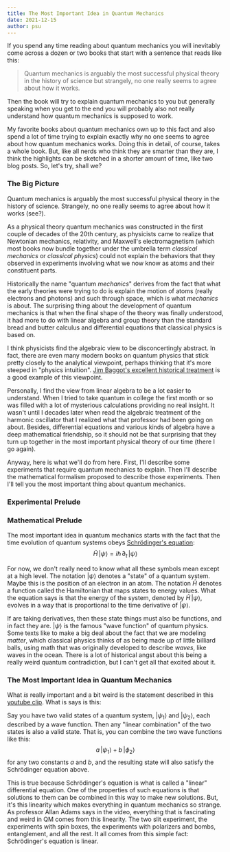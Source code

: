 ```yaml
---
title: The Most Important Idea in Quantum Mechanics
date: 2021-12-15
author: psu
---
```


If you spend any time reading about quantum mechanics you will inevitably come across a
dozen or two books that start with a sentence that reads like this:

> Quantum mechanics is arguably the most successful physical theory in the history of
science but strangely, no one really seems to agree about how it works.

Then the book will try to explain quantum mechanics to you but generally speaking when you
get to the end you will probably also not really understand how quantum mechanics is
supposed to work.

My favorite books about quantum mechanics own up to this fact and also spend a lot of time
trying to explain exactly *why* no one seems to agree about how quantum mechanics works.
Doing this in detail, of course, takes a whole book. But, like all nerds who think they
are smarter than they are, I think the highlights can be sketched in a shorter amount of
time, like two blog posts. So, let's try, shall we?

### The Big Picture

Quantum mechanics is arguably the most successful physical theory in the history of
science. Strangely, no one really seems to agree about how it works (see?).

As a physical theory quantum mechanics was constructed in the first couple of decades of
the 20th century, as physicists came to realize that Newtonian mechanics, relativity, and
Maxwell's electromagnetism (which most books now bundle together under the umbrella term
*classical mechanics* or *classical physics*) could not explain the behaviors that they
observed in experiments involving what we now know as atoms and their constituent parts.

Historically the name "quantum *mechanics*" derives from the fact that what the early
theories were trying to do is explain the motion of atoms (really electrons and photons)
and such through space, which is what *mechanics* is about. The surprising thing about the
development of quantum mechanics is that when the final shape of the theory was finally
understood, it had more to do with linear algebra and group theory than the standard bread
and butter calculus and differential equations that classical physics is based on.

I think physicists find the algebraic view to be disconcertingly abstract. In fact, there
are even many modern books on quantum physics that stick pretty closely to the analytical
viewpoint, perhaps thinking that it's more steeped in "physics intuition". [Jim Baggot's
excellent historical
treatment](https://www.amazon.com/Quantum-Cookbook-Mathematical-Foundations-Mechanics/dp/0198827865/)
is a good example of this viewpoint.

Personally, I find the view from linear algebra to be a lot easier to understand. When I
tried to take quantum in college the first month or so was filled with a lot of mysterious
calculations providing no real insight. It wasn't until I decades later when read the
algebraic treatment of the harmonic oscillator that I realized what that professor had
been going on about. Besides, differential equations and various kinds of algebra have a
deep mathematical friendship, so it should not be that surprising that they turn up
together in the most important physical theory of our time (there I go again).

Anyway, here is what we'll do from here. First, I'll describe some experiments that
require quantum mechanics to explain. Then I'll describe the mathematical formalism
proposed to describe those experiments. Then I'll tell you the most important thing about
quantum mechanics.

### Experimental Prelude

### Mathematical Prelude

The most important idea in quantum mechanics starts with the fact that the time evolution
of quantum systems obeys [Schrödinger's
equation](https://www.preposterousuniverse.com/blog/2016/08/15/you-should-love-or-at-least-respect-the-schrodinger-equation/):
$$
\hat H \, | \psi \rangle = i \hbar\, \partial_t  \, | \psi \rangle
$$

For now, we don't really need to know what all these symbols mean except at a high level.
The notation $| \psi \rangle$ denotes a "state" of a quantum system. Maybe this is the
position of an electron in an atom. The notation ${\hat H}$ denotes a function called the
Hamiltonian that maps states to energy values. What the equation says is that the energy
of the system, denoted by $\hat H \, | \psi \rangle$, evolves in a way that is
proportional to the time derivative of $| \psi \rangle$.

If are taking derivatives, then these state things must also be functions, and in fact
they are. $| \psi \rangle$ is the famous "wave function" of quantum physics. Some texts
like to make a big deal about the fact that we are modeling *matter*, which classical
physics thinks of as being made up of little billiard balls, using math that was
originally developed to describe *waves*, like waves in the ocean. There is a lot of
historical angst about this being a really weird quantum contradiction, but I can't get
all that excited about it.

### The Most Important Idea in Quantum Mechanics

What *is* really important and a bit weird is the statement described in this [youtube
clip](https://www.youtube.com/watch?v=Ei8CFin00PY&t=2278s). What is says is this:

Say you have two valid states of a quantum system, $| \psi_1 \rangle$ and $| \psi_2
\rangle$, each described by a wave function. Then any "linear combination" of the two
states is also a valid state. That is, you can combine the two wave functions like this:
$$
a\, | \psi_1 \rangle + b\, | \phi_2 \rangle
$$
for any two constants $a$ and $b$, and the resulting state will also satisfy the
Schrödinger equation above.

This is true because Schrödinger's equation is what is called a "linear" differential
equation. One of the properties of such equations is that solutions to them can be
combined in this way to make new solutions. But, it's this linearity which makes
everything in quantum mechanics so strange. As professor Allan Adams says in the video,
everything that is fascinating and weird in QM comes from this linearity. The two slit
experiment, the experiments with spin boxes, the experiments with polarizers and bombs,
entanglement, and all the rest. It all comes from this simple fact: Schrödinger's equation
is linear.

